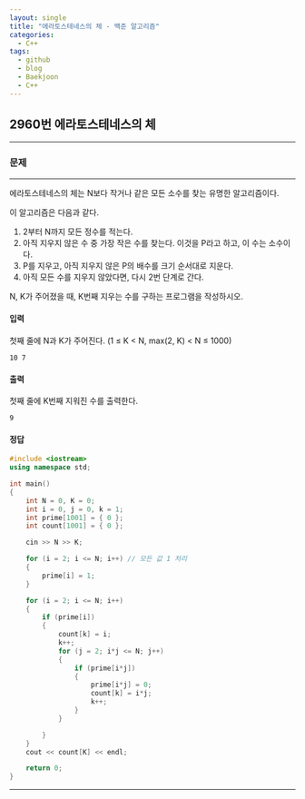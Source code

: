 ```yaml
---
layout: single
title: "에라토스테네스의 체 - 백준 알고리즘"
categories:
  - C++
tags:
  - github
  - blog
  - Baekjoon
  - C++
---
```

## 2960번 **에라토스테네스의 체**
---

### 문제
---
에라토스테네스의 체는 N보다 작거나 같은 모든 소수를 찾는 유명한 알고리즘이다.

이 알고리즘은 다음과 같다.

1. 2부터 N까지 모든 정수를 적는다.
2. 아직 지우지 않은 수 중 가장 작은 수를 찾는다. 이것을 P라고 하고, 이 수는 소수이다.
3. P를 지우고, 아직 지우지 않은 P의 배수를 크기 순서대로 지운다.
4. 아직 모든 수를 지우지 않았다면, 다시 2번 단계로 간다.

N, K가 주어졌을 때, K번째 지우는 수를 구하는 프로그램을 작성하시오.

#### 입력
첫째 줄에 N과 K가 주어진다. (1 ≤ K < N, max(2, K) < N ≤ 1000)
```
10 7
```

#### 출력
첫째 줄에 K번째 지워진 수를 출력한다.
```
9
```

#### 정답
```c++
#include <iostream>
using namespace std;

int main()
{
	int N = 0, K = 0;
	int i = 0, j = 0, k = 1;
	int prime[1001] = { 0 };
	int count[1001] = { 0 };

	cin >> N >> K;

	for (i = 2; i <= N; i++) // 모든 값 1 처리
	{
		prime[i] = 1;
	}

	for (i = 2; i <= N; i++)
	{
		if (prime[i])
		{
			count[k] = i;
			k++;
			for (j = 2; i*j <= N; j++)
			{
				if (prime[i*j])
				{
					prime[i*j] = 0;
					count[k] = i*j;
					k++;
				}
			}

		}
	}
	cout << count[K] << endl;

	return 0;
}
```

---
